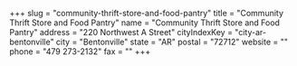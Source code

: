 +++
slug = "community-thrift-store-and-food-pantry"
title = "Community Thrift Store and Food Pantry"
name = "Community Thrift Store and Food Pantry"
address = "220 Northwest A Street"
cityIndexKey = "city-ar-bentonville"
city = "Bentonville"
state = "AR"
postal = "72712"
website = ""
phone = "479 273-2132"
fax = ""
+++
